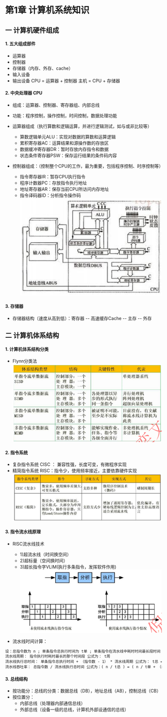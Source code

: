 # 第1章 计算机系统知识

## 一 计算机硬件组成

#### 1. 五大组成部件
  - 运算器
  - 控制器
  - 存储器（内存、外存、cache）
  - 输入设备
  - 输出设备
  CPU = 运算器 + 控制器
  主机 = CPU + 存储器

#### 2. 中央处理器 CPU

  - 组成：运算器、控制器、寄存器组、内部总线
  - 功能：程序控制，操作控制，时间控制，数据处理功能

  - 运算器组成（执行算数和逻辑运算，并进行逻辑测试，如与或非比较等）
    - 算数逻辑单元ALU：实现对数据的算数和运算逻辑
    - 累积寄存器AC：运算结果和源操作数的存放区
    - 数据缓冲寄存器DR：暂时存放内存指令和数据
    - 状态条件寄存器PSW：保存运行结果的条件码内容
  - 控制器组成：（控制整个CPU的工作，最为重要，包括程序控制、时序控制等）
    - 指令寄存器IR：暂存CPU执行指令
    - 程序计数器PC：存放指令执行地址
    - 地址寄存器AR：保存当前CPU所访问内存地址
    - 指令译码器ID：分析指令操作码
![软件设计师教程知识点整理](./images/d1-1.png) 

#### 3. 存储器
  - 存储器结构（速度从高到低）：寄存器 -- 高速缓存Cache -- 主存 -- 外存


## 二 计算机体系结构
#### 1. 计算机体系结构分类
  - Flynn分类法
![软件设计师教程知识点整理](./images/d1-4.png) 


#### 2. 指令系统
  - 复杂指令系统 CISC ： 兼容性强，长度可变，有微程序实现
  - 精简指令系统 RISC：指令少，使用频率接近，主要依靠硬件实现
![软件设计师教程知识点整理](./images/d1-2.png) 

#### 3. 指令流水线原理
  - RISC流水线技术
    - 1)超流水线（时间换空间）
    - 2)超标量（空间换时间）
    - 3)超长指令字VLIM(执行多条指令，发挥软件作用)
![软件设计师教程知识点整理](./images/d1-3.png) 

  - 流水线时间计算：
  ```txt
  设：总指令数为 n ; 单条指令总执行时间为 t单 ; 单条指令在流水线中耗时时间最长段时间 t周
  流水线周期： 指令执行时耗时最长的那个时间段 公式为： t周
  流水线执行总时间： 单条指令总执行时间 + （指令数 - 1） * 流水线周期 公式为： t总 = t单 + （n-1）* t周
  流水线吞吐率： 总指令数 / 流水线执行总时间 公式为：( n / t总 ) = ( n / t单 + （n-1）* t周 )
  ```

#### 3. 总线结构
  - 按功能分：总线的分类：数据总线（DB），地址总线（AB），控制总线（CB）
  - 按位置分：
    - 内部总线（处理器内部通信总线）
    - 外部总线（设备一级的总线，计算机外部设通信的总线）